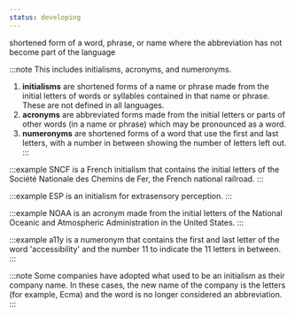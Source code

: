 ```yaml
---
status: developing
---
```


shortened form of a word, phrase, or name where the abbreviation has not become part of the language

:::note
This includes initialisms, acronyms, and numeronyms.

1. **initialisms** are shortened forms of a name or phrase made from the initial letters of words or syllables contained in that name or phrase. These are not defined in all languages.
2. **acronyms** are abbreviated forms made from the initial letters or parts of other words (in a name or phrase) which may be pronounced as a word.
3. **numeronyms** are shortened forms of a word that use the first and last letters, with a number in between showing the number of letters left out.
:::

:::example
SNCF is a French initialism that contains the initial letters of the Société Nationale des Chemins de Fer, the French national railroad.
:::

:::example
ESP is an initialism for extrasensory perception.
:::

:::example
NOAA is an acronym made from the initial letters of the National Oceanic and Atmospheric Administration in the United States.
:::

:::example
a11y is a numeronym that contains the first and last letter of the word 'accessibility' and the number 11 to indicate the 11 letters in between.
:::

:::note
Some companies have adopted what used to be an initialism as their company name. In these cases, the new name of the company is the letters (for example, Ecma) and the word is no longer considered an abbreviation.
:::